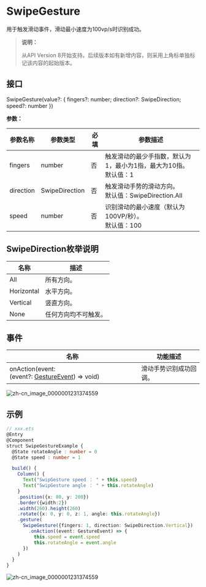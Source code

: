 # SwipeGesture

用于触发滑动事件，滑动最小速度为100vp/s时识别成功。

>  **说明：**
>
>  从API Version 8开始支持。后续版本如有新增内容，则采用上角标单独标记该内容的起始版本。


## 接口

SwipeGesture(value?: { fingers?: number; direction?: SwipeDirection; speed?: number })

**参数：**

| 参数名称 | 参数类型 | 必填 | 参数描述 |
| -------- | -------- | -------- | -------- |
| fingers | number | 否 | 触发滑动的最少手指数，默认为1，最小为1指，最大为10指。<br/>默认值：1 |
| direction | SwipeDirection | 否 | 触发滑动手势的滑动方向。<br/>默认值：SwipeDirection.All |
| speed | number | 否 | 识别滑动的最小速度（默认为100VP/秒）。<br/>默认值：100 |

## SwipeDirection枚举说明

| 名称 | 描述 |
| -------- | -------- |
| All | 所有方向。 |
| Horizontal | 水平方向。 |
| Vertical | 竖直方向。 |
| None | 任何方向均不可触发。 |


## 事件

| 名称 | 功能描述 |
| -------- | -------- |
| onAction(event:(event?:&nbsp;[GestureEvent](ts-gesture-settings.md#gestureevent对象说明))&nbsp;=&gt;&nbsp;void) | 滑动手势识别成功回调。 |

![zh-cn_image_0000001231374559](figures/zh-cn_image_0000001231374661.png)
## 示例

```ts
// xxx.ets
@Entry
@Component
struct SwipeGestureExample {
  @State rotateAngle : number = 0
  @State speed : number = 1

  build() {
    Column() {
      Text("SwipGesture speed ： " + this.speed)
      Text("SwipGesture angle ： " + this.rotateAngle)
    }
    .position({x: 80, y: 200})
    .border({width:2})
    .width(260).height(260)
    .rotate({x: 0, y: 0, z: 1, angle: this.rotateAngle})
    .gesture(
      SwipeGesture({fingers: 1, direction: SwipeDirection.Vertical})
        .onAction((event: GestureEvent) => {
          this.speed = event.speed
          this.rotateAngle = event.angle
      })
    )
  }
}
```

![zh-cn_image_0000001231374559](figures/zh-cn_image_0000001231374559.gif)
